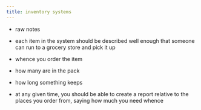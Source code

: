 ```yaml
---
title: inventory systems
---
```


- raw notes

- each item in the system should be described well enough that someone can run to a grocery store and pick it up
- whence you order the item
- how many are in the pack
- how long something keeps
- at any given time, you should be able to create a report relative to the places you order from, saying how much you need whence
